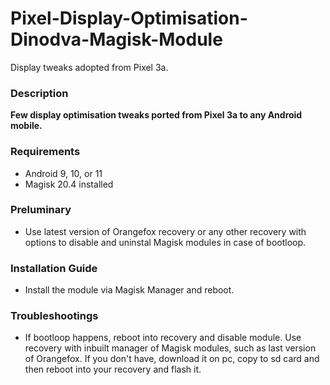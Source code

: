 # Pixel-Display-Optimisation-Dinodva-Magisk-Module
Display tweaks adopted from Pixel 3a.

### Description
**Few display optimisation tweaks ported from Pixel 3a to any Android mobile.**

### Requirements
* Android 9, 10, or 11
* Magisk 20.4 installed

### Preluminary
* Use latest version of Orangefox recovery or any other recovery with options to disable and uninstal Magisk modules in case of bootloop.

### Installation Guide
* Install the module via Magisk Manager and reboot.

### Troubleshootings
* If bootloop happens, reboot into recovery and disable module. Use recovery with inbuilt manager of Magisk modules, such as last version of Orangefox. If you don't have, download it on pc, copy to sd card and then reboot into your recovery and flash it.

